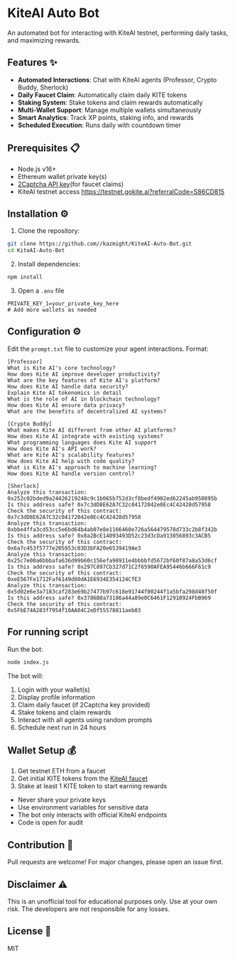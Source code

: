 # KiteAI Auto Bot

An automated bot for interacting with KiteAI testnet, performing daily tasks, and maximizing rewards.

## Features ✨

- **Automated Interactions**: Chat with KiteAI agents (Professor, Crypto Buddy, Sherlock)
- **Daily Faucet Claim**: Automatically claim daily KITE tokens
- **Staking System**: Stake tokens and claim rewards automatically
- **Multi-Wallet Support**: Manage multiple wallets simultaneously
- **Smart Analytics**: Track XP points, staking info, and rewards
- **Scheduled Execution**: Runs daily with countdown timer

## Prerequisites 📋

- Node.js v16+
- Ethereum wallet private key(s)
- [2Captcha API key](https://2captcha.com/)(for faucet claims)
- KiteAI testnet access https://testnet.gokite.ai?referralCode=S86CD815

## Installation ⚙️

1. Clone the repository:
```bash
git clone https://github.com//kazmight/KiteAI-Auto-Bot.git
cd KiteAI-Auto-Bot
```

2. Install dependencies:
```bash
npm install
```

3. Open a `.env` file 
```env
PRIVATE_KEY_1=your_private_key_here
# Add more wallets as needed
```

## Configuration ⚙️

Edit the `prompt.txt` file to customize your agent interactions. Format:
```
[Professor]
What is Kite AI's core technology?
How does Kite AI improve developer productivity?
What are the key features of Kite AI's platform?
How does Kite AI handle data security?
Explain Kite AI tokenomics in detail
What is the role of AI in blockchain technology?
How does Kite AI ensure data privacy?
What are the benefits of decentralized AI systems?

[Crypto Buddy]
What makes Kite AI different from other AI platforms?
How does Kite AI integrate with existing systems?
What programming languages does Kite AI support
How does Kite AI's API work?
What are Kite AI's scalability features?
How does Kite AI help with code quality?
What is Kite AI's approach to machine learning?
How does Kite AI handle version control?

[Sherlock] 
Analyze this transaction: 0x252c02bded9a24426219248c9c1b065b752d3cf8bedf4902ed62245ab950895b
Is this address safe? 0x7c3dD8E62A7C32c04172042e0Ec4C42428d57958
Check the security of this contract: 0x7c3dD8E62A7C32c04172042e0Ec4C42428d57958
Analyze this transaction: 0xbbe4ffa3cd53cc5e6bd64b4ab07e8e1166460e726a564479578d733c2b8f342b
Is this address safe? 0x8a2BcE14093493D52c23d3cDa913056893c3ACB5
Check the security of this contract: 0x6a7c453f5777e205953c03D3bFA20e6539419Ae3
Analyze this transaction: 0x25c7e00a6bbbafa636d99b60c156efa98911e4bbbbfd5672bf60f87a8a53d6cf
Is this address safe? 0x297C897Cb327d71C2f6590AFEA95446b666F61c9
Check the security of this contract: 0xeE567Fe1712Faf6149d80dA1E6934E354124CfE3
Analyze this transaction: 0x5d02e6e3a7183caf283e69b27477b97c618e91744f00244f1a5bfa298d48f50f
Is this address safe? 0x3786B8a73186a44a89e0C6461F12910924FbB969
Check the security of this contract: 0x5FbE74A283f7954f10AA04C2eDf55578811aeb03
```

## For running script

Run the bot:
```bash
node index.js
```

The bot will:
1. Login with your wallet(s)
2. Display profile information
3. Claim daily faucet (if 2Captcha key provided)
4. Stake tokens and claim rewards
5. Interact with all agents using random prompts
6. Schedule next run in 24 hours

## Wallet Setup 💰

1. Get testnet ETH from a faucet
2. Get initial KITE tokens from the [KiteAI faucet](https://testnet.gokite.ai)
3. Stake at least 1 KITE token to start earning rewards


- Never share your private keys
- Use environment variables for sensitive data
- The bot only interacts with official KiteAI endpoints
- Code is open for audit

## Contribution 🤝

Pull requests are welcome! For major changes, please open an issue first.

## Disclaimer ⚠️

This is an unofficial tool for educational purposes only. Use at your own risk. The developers are not responsible for any losses.

## License 📜

MIT
